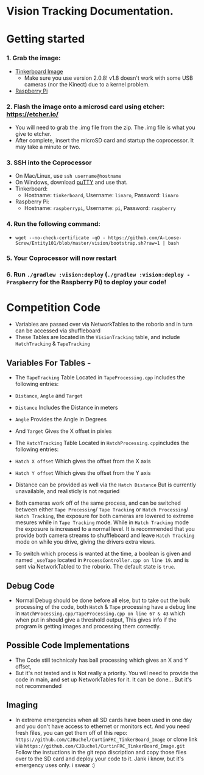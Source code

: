 Vision Tracking Documentation.
===

# Getting started
### 1. Grab the image:
  - [Tinkerboard Image](https://dlcdnets.asus.com/pub/ASUS/mb/Linux/Tinker_Board_S/20181023-tinker-board-linaro-stretch-alip-v2.0.8.img.zip)
    - Make sure you use version 2.0.8! v1.8 doesn't work with some USB cameras (nor the Kinect) due to a kernel problem.
  - [Raspberry Pi](https://downloads.raspberrypi.org/raspbian_lite_latest)
### 2. Flash the image onto a microsd card using etcher: https://etcher.io/
  - You will need to grab the .img file from the zip. The .img file is what you give to etcher.
  - After complete, insert the microSD card and startup the coprocessor. It may take a minute or two.
### 3. SSH into the Coprocessor
  - On Mac/Linux, use `ssh username@hostname`
  - On Windows, download [puTTY](https://the.earth.li/~sgtatham/putty/latest/w64/putty-64bit-0.70-installer.msi) and use that.
  - Tinkerboard:
    - Hostname: `tinkerboard`, Username: `linaro`, Password: `linaro`
  - Raspberry Pi:
    - Hostname: `raspberrypi`, Username: `pi`, Password: `raspberry`
### 4. Run the following command:
  - `wget --no-check-certificate -qO - https://github.com/A-Loose-Screw/Entity101/blob/master/vision/bootstrap.sh?raw=1 | bash`
### 5. Your Coprocessor will now restart
### 6. Run `./gradlew :vision:deploy` (`./gradlew :vision:deploy -Praspberry` for the Raspberry Pi) to deploy your code!


# Competition Code

  - Variables are passed over via NetworkTables to the roborio and in turn can be accessed via shuffleboard
  - These Tables are located in the `VisionTracking` table, and include `HatchTracking` & `TapeTracking`

 ## Variables For Tables -
  - The `TapeTracking` Table Located in `TapeProcessing.cpp` includes the following entries:
  - `Distance`, `Angle` and `Target`
  - `Distance` Includes the Distance in meters
  - `Angle` Provides the Angle in Degrees
  - And `Target` Gives the X offset in pixles

  - The `HatchTracking` Table Located in `HatchProcessing.cpp`includes the following entries:
  - `Hatch X offset` Which gives the offset from the X axis
  - `Hatch Y offset` Which gives the offset from the Y axis
  - Distance can be provided as well via the `Hatch Distance` But is currently unavailable, and realisticly is not requried

  - Both cameras work off of the same process, and can be switched between either `Tape Processing`/ `Tape Tracking` or `Hatch Processing`/ `Hatch Tracking`, the exposure for      both cameras are lowered to extreme mesures while in `Tape Tracking` mode. While in `Hatch Tracking` mode the exposure is increased to a normal level. It is recommended that    you provide both camera streams to shuffleboard and leave `Hatch Tracking` mode on while you drive, giving the drivers extra views. 
  - To switch which process is wanted at the time, a boolean is given and named `_useTape` located in `ProcessController.cpp on line 19`. and is sent via NetworkTabled to the      roborio. The default state is `true`.
  
 ## Debug Code

  - Normal Debug should be done before all else, but to take out the bulk processing of the code, both `Hatch` & `Tape` processing have a debug line in                             `HatchProcessing.cpp/TapeProcessing.cpp on line 67 & 43` which when put in should give a threshold output, This gives info if the program is getting images and processing      them correctly.

 ## Possible Code Implementations
 - The Code still technicaly has ball processing which gives an X and Y offset,
 - But it's not tested and is Not really a priority. You will need to provide the code in main, and set up NetworkTables for it. It can be done... But it's not recommended

 ## Imaging

 - In extreme emergencies when all SD cards have been used in one day and you don't have access to ethernet or monitors ect. And you need fresh files, you can get them off of      this repo:
  `https://github.com/CJBuchel/CurtinFRC_TinkerBoard_Image`
  or clone link via
  `https://github.com/CJBuchel/CurtinFRC_TinkerBoard_Image.git`
  Follow the instuctions in the git repo discription and copy those files over to the SD card and deploy your code to it. Jank i know, but it's emergency uses only. i swear :)
